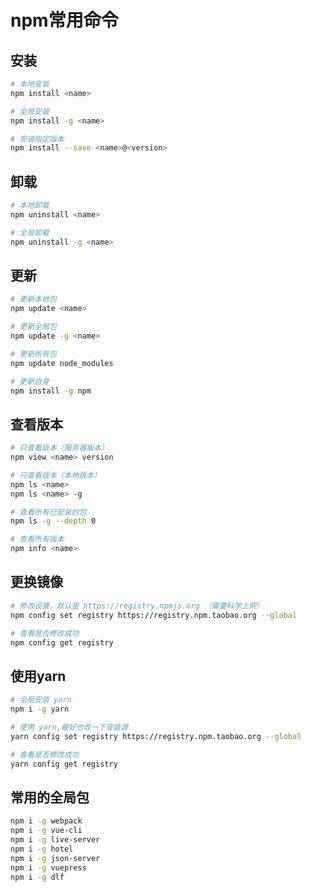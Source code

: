 # npm常用命令

## 安装

```bash
# 本地安装
npm install <name>

# 全局安装
npm install -g <name>

# 安装指定版本
npm install --save <name>@<version>
```

## 卸载

```bash
# 本地卸载
npm uninstall <name>

# 全局卸载
npm uninstall -g <name>
```

## 更新

```bash
# 更新本地包
npm update <name>

# 更新全局包
npm update -g <name>

# 更新所有包
npm update node_modules

# 更新自身
npm install -g npm
```

## 查看版本

```bash
# 只查看版本（服务器版本）
npm view <name> version

# 只查看版本（本地版本）
npm ls <name>
npm ls <name> -g

# 查看所有已安装的包
npm ls -g --depth 0

# 查看所有版本
npm info <name>
```

## 更换镜像

```bash
# 修改设置，默认是 https://registry.npmjs.org （需要科学上网）
npm config set registry https://registry.npm.taobao.org --global

# 查看是否修改成功
npm config get registry
```

## 使用yarn

```bash
# 全局安装 yarn
npm i -g yarn

# 使用 yarn,最好也改一下安装源
yarn config set registry https://registry.npm.taobao.org --global

# 查看是否修改成功
yarn config get registry
```

## 常用的全局包

```bash
npm i -g webpack
npm i -g vue-cli
npm i -g live-server
npm i -g hotel
npm i -g json-server
npm i -g vuepress
npm i -g dlf
```

